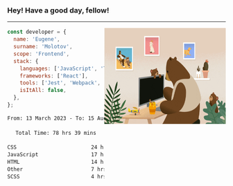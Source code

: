 ### Hey! Have a good day, fellow!
---
<img align='right' alt='GIF' vertical-align='center' src='./src/giphy.gif' width='280px' height='222px'/>

```javascript
const developer = {
  name: 'Eugene',
  surname: 'Molotov',
  scope: 'Frontend',
  stack: {
    languages: ['JavaScript', 'TypeScript'],
    frameworks: ['React'],
    tools: ['Jest', 'Webpack', 'Sass'],
    isItAll: false,
  },
};
```

<div align="center">
<!--START_SECTION:waka-->

```txt
From: 13 March 2023 - To: 15 August 2023

Total Time: 78 hrs 39 mins

CSS                        24 hrs 54 mins  ✎✎✎✎✎✎✎✎.................   31.68 %
JavaScript                 17 hrs 9 mins   ✎✎✎✎✎....................   21.81 %
HTML                       14 hrs 29 mins  ✎✎✎✎✎....................   18.43 %
Other                      7 hrs 3 mins    ✎✎.......................   08.98 %
SCSS                       4 hrs 56 mins   ✎✎.......................   06.28 %
```

<!--END_SECTION:waka-->

